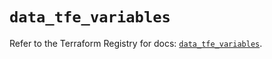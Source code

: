 # `data_tfe_variables`

Refer to the Terraform Registry for docs: [`data_tfe_variables`](https://registry.terraform.io/providers/hashicorp/tfe/0.57.1/docs/data-sources/variables).
